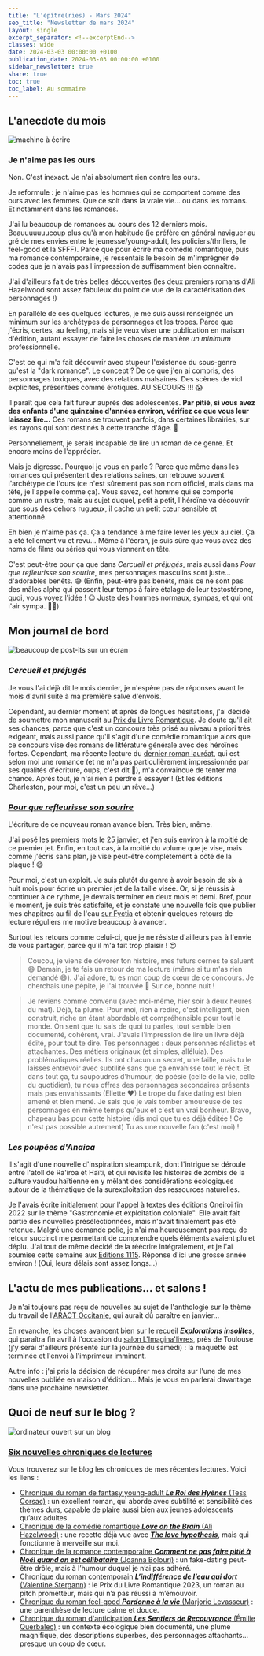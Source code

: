 ```yaml
---
title: "L'épître(ries) - Mars 2024"
seo_title: "Newsletter de mars 2024"
layout: single
excerpt_separator: <!--excerptEnd-->
classes: wide
date: 2024-03-03 00:00:00 +0100
publication_date: 2024-03-03 00:00:00 +0100
sidebar_newsletter: true
share: true
toc: true
toc_label: Au sommaire
---
```

<!--excerptEnd-->



## L'anecdote du mois

<img alt="machine à écrire" src="https://catherinephanvan.fr/assets/images/newsletter/anecdote.webp">

### Je n'aime pas les ours

Non. C'est inexact. Je n'ai absolument rien contre les ours.

Je reformule&nbsp;: je n'aime pas les hommes qui se comportent comme des ours avec les femmes. Que ce soit dans la vraie vie&hellip; ou dans les romans. Et notamment dans les romances.

J'ai lu beaucoup de romances au cours des 12&nbsp;derniers mois. Beauuuuuuucoup plus qu'à mon habitude (je préfère en général naviguer au gré de mes envies entre le jeunesse/young-adult, les policiers/thrillers, le feel-good et la SFFF). Parce que pour écrire ma comédie romantique, puis ma romance contemporaine, je ressentais le besoin de m'imprégner de codes que je n'avais pas l'impression de suffisamment bien connaître.

J'ai d'ailleurs fait de très belles découvertes (les deux premiers romans d'Ali Hazelwood sont assez fabuleux du point de vue de la caractérisation des personnages&nbsp;!)

En parallèle de ces quelques lectures, je me suis aussi renseignée un minimum sur les archétypes de personnages et les tropes. Parce que j'écris, certes, au feeling, mais si je veux viser une publication en maison d'édition, autant essayer de faire les choses de manière *un minimum* professionnelle.

C'est ce qui m'a fait découvrir avec stupeur l'existence du sous-genre qu'est la "dark romance". Le concept&nbsp;? De ce que j'en ai compris, des personnages toxiques, avec des relations malsaines. Des scènes de viol explicites, présentées comme érotiques. AU SECOURS&nbsp;!!! 😱

Il paraît que cela fait fureur auprès des adolescentes. **Par pitié, si vous avez des enfants d'une quinzaine d'années environ, vérifiez ce que vous leur laissez lire&hellip;** Ces romans se trouvent parfois, dans certaines librairies, sur les rayons qui sont destinés à cette tranche d'âge. 🤬

Personnellement, je serais incapable de lire un roman de ce genre. Et encore moins de l'apprécier.

Mais je digresse. Pourquoi je vous en parle&nbsp;? Parce que même dans les romances qui présentent des relations saines, on retrouve souvent l'archétype de l'ours (ce n'est sûrement pas son nom officiel, mais dans ma tête, je l'appelle comme ça). Vous savez, cet homme qui se comporte comme un rustre, mais au sujet duquel, petit à petit, l'héroïne va découvrir que sous des dehors rugueux, il cache un petit c&oelig;ur sensible et attentionné.

Eh bien je n'aime pas ça. Ça a tendance à me faire lever les yeux au ciel. Ça a été tellement vu et revu&hellip; Même à l'écran, je suis sûre que vous avez des noms de films ou séries qui vous viennent en tête.

C'est peut-être pour ça que dans *Cercueil et préjugés*, mais aussi dans *Pour que refleurisse son sourire*, mes personnages masculins sont juste&hellip; d'adorables benêts. 😅 (Enfin, peut-être pas benêts, mais ce ne sont pas des mâles alpha qui passent leur temps à faire étalage de leur testostérone, quoi, vous voyez l'idée&nbsp;! 😉 Juste des hommes normaux, sympas, et qui ont l'air sympa. 🤷‍♀️)


## Mon journal de bord

<img alt="beaucoup de post-its sur un écran" src="https://cdn.pixabay.com/photo/2018/03/17/10/49/bulletin-board-3233643_1280.jpg">

### ***Cercueil et préjugés***

Je vous l'ai déjà dit le mois dernier, je n'espère pas de réponses avant le mois d'avril suite à ma première salve d'envois.

Cependant, au dernier moment et après de longues hésitations, j'ai décidé de soumettre mon manuscrit au <a href="https://editionscharleston.fr/pages/prix-du-livre-romantique" target="_blank">Prix du Livre Romantique</a>. Je doute qu'il ait ses chances, parce que c'est un concours très prisé au niveau a priori très exigeant, mais aussi parce qu'il s'agit d'une comédie romantique alors que ce concours vise des romans de littérature générale avec des héroïnes fortes. Cependant, ma récente lecture du [dernier roman lauréat](/chronique/contemporain/2024/02/16/valentine-stergann-l-indifference-de-l-eau-qui-dort.html), qui est selon moi une romance (et ne m'a pas particulièrement impressionnée par ses qualités d'écriture, oups, c'est dit 😬), m'a convaincue de tenter ma chance. Après tout, je n'ai rien à perdre à essayer&nbsp;! (Et les éditions Charleston, pour moi, c'est un peu un rêve&hellip;)


### <a href="https://www.fyctia.com/stories/et-que-refleurisse-son-sourire" target="_blank">***Pour que refleurisse son sourire***</a>

L'écriture de ce nouveau roman avance bien. Très bien, même.

J'ai posé les premiers mots le 25 janvier, et j'en suis environ à la moitié de ce premier jet. Enfin, en tout cas, à la moitié du volume que je vise, mais comme j'écris sans plan, je vise peut-être complètement à côté de la plaque&nbsp;! 😅

Pour moi, c'est un exploit. Je suis plutôt du genre à avoir besoin de six à huit mois pour écrire un premier jet de la taille visée. Or, si je réussis à continuer à ce rythme, je devrais terminer en deux mois et demi. Bref, pour le moment, je suis très satisfaite, et je constate une nouvelle fois que publier mes chapitres au fil de l'eau <a href="https://www.fyctia.com/stories/et-que-refleurisse-son-sourire" target="_blank">sur Fyctia</a> et obtenir quelques retours de lecture réguliers me motive beaucoup à avancer.

Surtout les retours comme celui-ci, que je ne résiste d'ailleurs pas à l'envie de vous partager, parce qu'il m'a fait trop plaisir&nbsp;! 😍

> Coucou, je viens de dévorer ton histoire, mes futurs cernes te saluent 😄 Demain, je te fais un retour de ma lecture (même si tu m'as rien demandé 😄). J'ai adoré, tu es mon coup de cœur de ce concours. Je cherchais une pépite, je l'ai trouvée 💜 Sur ce, bonne nuit&nbsp;!

> Je reviens comme convenu (avec moi-même, hier soir à deux heures du mat). Déjà, ta plume. Pour moi, rien à redire, c'est intelligent, bien construit, riche en étant abordable et compréhensible pour tout le monde. On sent que tu sais de quoi tu parles, tout semble bien documenté, cohérent, vrai. J'avais l'impression de lire un livre déjà édité, pour tout te dire. Tes personnages&nbsp;: deux personnes réalistes et attachantes. Des métiers originaux (et simples, alléluia). Des problématiques réelles. Ils ont chacun un secret, une faille, mais tu le laisses entrevoir avec subtilité sans que ça envahisse tout le récit. Et dans tout ça, tu saupoudres d'humour, de poésie (celle de la vie, celle du quotidien), tu nous offres des personnages secondaires présents mais pas envahissants (Eliette ♥) Le trope du fake dating est bien amené et bien mené. Je sais que je vais tomber amoureuse de tes personnages en même temps qu'eux et c'est un vrai bonheur. Bravo, chapeau bas pour cette histoire (dis moi que tu es déjà éditée&nbsp;! Ce n'est pas possible autrement) Tu as une nouvelle fan (c'est moi)&nbsp;!


### ***Les poupées d'Anaica***

Il s'agit d'une nouvelle d'inspiration steampunk, dont l'intrigue se déroule entre l'atoll de Ra'iroa et Haïti, et qui revisite les histoires de zombis de la culture vaudou haïtienne en y mêlant des considérations écologiques autour de la thématique de la surexploitation des ressources naturelles.

Je l'avais écrite initialement pour l'appel à textes des éditions Oneiroi fin 2022 sur le thème "Gastronomie et exploitation coloniale". Elle avait fait partie des nouvelles présélectionnées, mais n'avait finalement pas été retenue. Malgré une demande polie, je n'ai malheureusement pas reçu de retour succinct me permettant de comprendre quels éléments avaient plu et déplu. J'ai tout de même décidé de la réécrire intégralement, et je l'ai soumise cette semaine aux <a href="https://www.editions1115.com/" target="_blank">Éditions 1115</a>. Réponse d'ici une grosse année environ&nbsp;! (Oui, leurs délais sont assez longs&hellip;)


## L'actu de mes publications&hellip; et salons&nbsp;!

Je n'ai toujours pas reçu de nouvelles au sujet de l'anthologie sur le thème du travail de l'<a href="https://occitanie.aract.fr/" target="_blank">ARACT Occitanie</a>, qui aurait dû paraître en janvier&hellip;

En revanche, les choses avancent bien sur le recueil ***Explorations insolites***, qui paraîtra fin avril à l'occasion du [salon L'Imagina'livres](/assets/images/events/affiche-salon-imaginalivres-2024.jpg), près de Toulouse (j'y serai d'ailleurs présente sur la journée du samedi)&nbsp;: la maquette est terminée et l'envoi à l'imprimeur imminent.

Autre info&nbsp;: j'ai pris la décision de récupérer mes droits sur l'une de mes nouvelles publiée en maison d'édition&hellip; Mais je vous en parlerai davantage dans une prochaine newsletter.


## Quoi de neuf sur le blog&nbsp;?

<img alt="ordinateur ouvert sur un blog" src="https://catherinephanvan.fr/assets/images/newsletter/blog-mockup.webp">

### <a href="https://catherinephanvan.fr/blog/tags#chronique" target="_blank">Six nouvelles chroniques de lectures</a>

Vous trouverez sur le blog les chroniques de mes récentes lectures. 
Voici les liens&nbsp;:

* <a href="https://catherinephanvan.fr/chronique/young-adult/2024/02/12/tess-corsac-le-roi-des-hyenes.html" target="_blank">Chronique du roman de fantasy young-adult ***Le Roi des Hyènes*** (Tess Corsac)</a>&nbsp;: un excellent roman, qui aborde avec subtilité et sensibilité des thèmes durs, capable de plaire aussi bien aux jeunes adolescents qu’aux adultes.
* <a href="https://catherinephanvan.fr/chronique/romance/2024/02/13/ali-hazelwood-love-on-the-brain.html" target="_blank">Chronique de la comédie romantique ***Love on the Brain*** (Ali Hazelwood)</a>&nbsp;: une recette déjà vue avec <a href="https://catherinephanvan.fr/chronique/romance/2023/08/22/ali-hazelwood-the-love-hypothesis.html" target="_blank">***The love hypothesis***</a>, mais qui fonctionne à merveille sur moi.
* <a href="https://catherinephanvan.fr/chronique/romance/2024/02/15/joanna-bolouri-comment-ne-pas-faire-pitie-a-noel-quand-on-est-celibataire.html" target="_blank">Chronique de la romance contemporaine ***Comment ne pas faire pitié à Noël quand on est célibataire*** (Joanna Bolouri)</a>&nbsp;: un fake-dating peut-être drôle, mais à l’humour duquel je n’ai pas adhéré.
* <a href="https://catherinephanvan.fr/chronique/contemporain/2024/02/16/valentine-stergann-l-indifference-de-l-eau-qui-dort.html" target="_blank">Chronique du roman contemporain ***L’indifférence de l’eau qui dort*** (Valentine Stergann)</a>&nbsp;: le Prix du Livre Romantique 2023, un roman au pitch prometteur, mais qui n’a pas réussi à m’émouvoir.
* <a href="https://catherinephanvan.fr/chronique/feel-good/2024/02/19/marjorie-levasseur-pardonne-a-la-vie.html" target="_blank">Chronique du roman feel-good ***Pardonne à la vie*** (Marjorie Levasseur)</a>&nbsp;: une parenthèse de lecture calme et douce.
* <a href="https://catherinephanvan.fr/chronique/science-fiction/2024/02/20/emilie-querbalec-les-sentiers-de-recouvrance.html" target="_blank">Chronique du roman d'anticipation ***Les Sentiers de Recouvrance*** (Émilie Querbalec)</a>&nbsp;: un contexte écologique bien documenté, une plume magnifique, des descriptions superbes, des personnages attachants… presque un coup de cœur.
